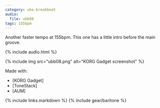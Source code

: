 ```yaml
---
category: uke-breakbeat
audio:
  file: ubb08
tags: 155bpm
---
```

Another faster tempo at 155bpm. This one has a little intro before the main groove.

{% include audio.html %}

{% include img src="ubb08.png" alt="KORG Gadget screenshot" %}

Made with:

* [KORG Gadget]
* [ToneStack]
* [AUM]

{% include links.markdown %}
{% include gear/baritone %}